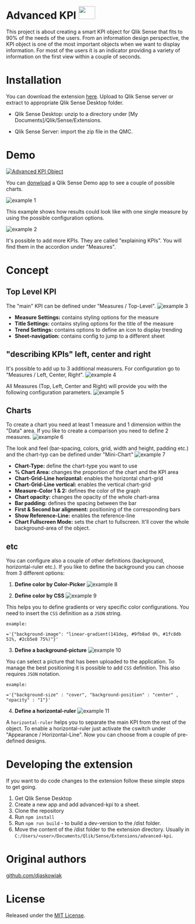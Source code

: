 # Advanced KPI <img src="https://github.com/djaskowiak/advanced-kpi/blob/master/assets/advanced-kpi.png" width="45" height="35" />

This project is about creating a smart KPI object for Qlik Sense that fits to 90% of the needs of the users. From an information design perspective, the KPI object is one of the most important objects when we want to display information. For most of the users it is an indicator providing a variety of information on the first view within a couple of seconds.


# Installation

You can download the extension [here](https://github.com/djaskowiak/advanced-kpi/releases). Upload to Qlik Sense server or extract to appropriate Qlik Sense Desktop folder.

* Qlik Sense Desktop: unzip to a directory under [My Documents]/Qlik/Sense/Extensions.

* Qlik Sense Server: import the zip file in the QMC.

# Demo

[![Advanced KPI Object](https://raw.githubusercontent.com/djaskowiak/data/master/2019-12-05%2010_28_15-Window.png)](https://youtu.be/i2NlWX7plM4)

You can [donwload](https://github.com/djaskowiak/advanced-kpi/raw/master/demo/Advanced-KPI%20examples.qvf) a Qlik Sense Demo app to see a couple of possible charts.

![example 1](https://raw.githubusercontent.com/djaskowiak/data/master/example-kpi-1.png)

This example shows how results could look like with one single measure by using the possible  configuration options. 

![example 2](https://raw.githubusercontent.com/djaskowiak/data/master/example-kpi-2.png)

It's possible to add more KPIs. They are called "explaining KPIs". You will find them in the accordion under "Measures".

# Concept

## **Top Level KPI**

  The "main" KPI can be defined under "Measures / Top-Level". 
![example 3](https://raw.githubusercontent.com/djaskowiak/data/master/measure-top-def.png)
  * **Measure Settings:** contains styling options for the measure
  * **Title Settings:** contains styling options for the title of the measure
  * **Trend Settings:** contains options to define an icon to display trending
  * **Sheet-navigation:** contains config to jump to a different sheet

## **"describing KPIs" left, center and right**

  It's possible to add up to 3 additional measurers. For configuration go to "Measures / Left, Center, Right".
![example 4](https://raw.githubusercontent.com/djaskowiak/data/master/measure-left-center.right.png)

  All Measures (Top, Left, Center and Right) will provide you with the following configuration parameters.
![example 5](https://raw.githubusercontent.com/djaskowiak/data/master/measure-config-options.png)

## **Charts**

  To create a chart you need at least 1 measure and 1 dimension within the "Data" area. If you like to create a comparison you need to define 2 measures.
![example 6](https://raw.githubusercontent.com/djaskowiak/data/master/chart-data-def.png)

  The look and feel (bar-spacing, colors, grid, width and height, padding etc.) and the chart-typ can be defined under "Mini-Chart"
![example 7](https://raw.githubusercontent.com/djaskowiak/data/master/chart-viz-def.png)

  * **Chart-Type:** define the chart-type you want to use
  * **% Chart Area:** changes the proportion  of the chart and the KPI area
  * **Chart-Grid-Line horizontal:** enables the horizontal chart-grid
  * **Chart-Grid-Line vertical:** enables the vertical chart-grid
  * **Measure-Color 1 & 2:** defines the color of the graph
  * **Chart opacity:** changes the opacity of the whole chart-area
  * **Bar padding:** defines the spacing between the bar
  * **First & Second bar alignment:** positioning of the corresponding bars
  * **Show Reference-Line:** enables the reference-line
  * **Chart Fullscreen Mode:** sets the chart to fullscreen. It'll cover the whole background-area of the object.

## **etc**

  You can configure also a couple of other definitions (background, horizontal-ruler etc.). If you like to define the background you can choose from 3 different options:

  1. **Define color by Color-Picker**
![example 8](https://raw.githubusercontent.com/djaskowiak/data/master/background-color-def.png)

  2. **Define color by CSS**
![example 9](https://raw.githubusercontent.com/djaskowiak/data/master/background-css-def.png)

  This helps you to define gradients or very specific color configurations. You need to insert the `CSS` definition as a `JSON` string.
    
  ```
  example:

  ='{"background-image": "linear-gradient(141deg, #9fb8ad 0%, #1fc8db 51%, #2cb5e8 75%)"}'
  ```

  3. **Define a background-picture**
![example 10](https://raw.githubusercontent.com/djaskowiak/data/master/background-picture-def.png)

You can select a picture that has been uploaded to the application. To manage the best positioning it is possible to add `CSS` definition. This also requires `JSON` notation. 
    
  ```
  example:

  ='{"background-size" : "cover", "background-position" : "center" , "opacity" : "1"}'
  ```

  4. **Define a horizontal-ruler**
![example 11](https://raw.githubusercontent.com/djaskowiak/data/master/horizontal-ruler-def.png)

A `horizontal-ruler` helps you to separate the main KPI from the rest of the object. To enable a horizontal-ruler just activate the cswitch under "Appearance / Horizontal-Line". Now you can choose from a couple of pre-defined designs.


# Developing the extension

If you want to do code changes to the extension follow these simple steps to get going.

1. Get Qlik Sense Desktop
2. Create a new app and add advanced-kpi to a sheet.
3. Clone the repository
4. Run `npm install`
5. Run `npm run build` - to build a dev-version to the /dist folder.
6. Move the content of the /dist folder to the extension directory. Usually in `C:/Users/<user>/Documents/Qlik/Sense/Extensions/advanced-kpi`.

# Original authors
[github.com/djaskowiak](https://github.com/djaskowiak)

# License
Released under the [MIT License](LICENSE).